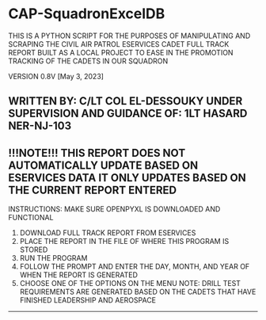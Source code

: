# CAP-SquadronExcelDB
THIS IS A PYTHON SCRIPT FOR THE PURPOSES OF MANIPULATING AND SCRAPING THE CIVIL AIR PATROL ESERVICES CADET FULL TRACK REPORT
BUILT AS A LOCAL PROJECT TO EASE IN THE PROMOTION TRACKING OF THE CADETS IN OUR SQUADRON

VERSION 0.8V [May 3, 2023]

WRITTEN BY: C/LT COL EL-DESSOUKY
UNDER SUPERVISION AND GUIDANCE OF: 1LT HASARD
NER-NJ-103
---------------------------------------------------------------------------------------------------------------------------------
!!!NOTE!!!
THIS REPORT DOES NOT AUTOMATICALLY UPDATE BASED ON ESERVICES DATA IT ONLY UPDATES BASED ON THE CURRENT REPORT ENTERED
---------------------------------------------------------------------------------------------------------------------------------
INSTRUCTIONS: 
MAKE SURE OPENPYXL IS DOWNLOADED AND FUNCTIONAL 

1. DOWNLOAD FULL TRACK REPORT FROM ESERVICES
2. PLACE THE REPORT IN THE FILE OF WHERE THIS PROGRAM IS STORED
3. RUN THE PROGRAM
4. FOLLOW THE PROMPT AND ENTER THE DAY, MONTH, AND YEAR OF WHEN THE REPORT IS GENERATED 
5. CHOOSE ONE OF THE OPTIONS ON THE MENU 
NOTE: DRILL TEST REQUIREMENTS ARE GENERATED BASED ON THE CADETS THAT HAVE FINISHED LEADERSHIP AND AEROSPACE
---------------------------------------------------------------------------------------------------------------------------------
